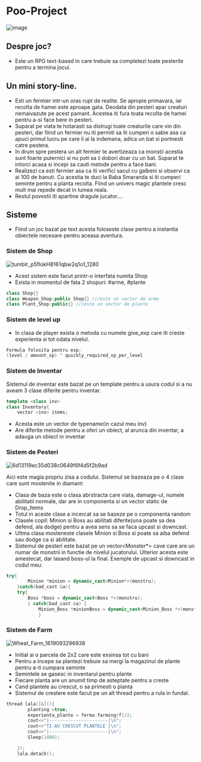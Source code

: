 # Poo-Project
![image](https://user-images.githubusercontent.com/116907008/229105332-cbfc8d39-f504-4694-a391-50117d684104.png)

## Despre joc?
- Este un RPG text-based in care trebuie sa completezi toate pesterile pentru a termina jocul.

## Un mini story-line.
- Esti un fermier intr-un oras rupt de realite. Se apropie primavara, iar recolta de hamei este aproape gata. Deodata din pesteri apar creaturi nemaivazute pe acest pamant. Acestea iti fura toata recolta de hamei pentru a-si face bere in pesteri.
- Suparat pe viata te hotarasti sa distrugi toate creaturile care vin din pesteri, dar fiind un fermier nu iti permiti sa iti cumperi o sabie asa ca apuci primul lucru pe care il ai la indemana, adica un bat si portnesti catre pestera.
- In drum spre pestera un alt fermier te avertizeaza ca monstii acestia sunt foarte puternici si nu poti sa ii dobori doar cu un bat. Suparat te intorci acasa si incepi sa cauti metode pentru a face bani.
- Realizezi ca esti fermier asa ca iti verifici sacul cu galbeni si observi ca ai 100 de banuti. Cu acestia te duci la Baba Smaranda si iti cumperi seminte pentru a planta recolta. Fiind un univers magic plantele cresc mult mai repede decat in lumea reala.
- Restul povestii iti apartine dragule jucator.... 

## Sisteme
- Fiind un joc bazat pe text acesta foloseste clase pentru a instantia obiectele necesare pentru aceasa aventura.
### Sistem de Shop
![tumblr_p5flokH8161qbw2q1o1_1280](https://github.com/DariusCorneciu/Poo-Project/assets/116907008/1eb870af-92ff-44de-9934-d57af89eb068)

- Acest sistem este facut printr-o interfata numita Shop
- Exista in momentul de fata 2 shopuri: #arme, #plante
```cpp
class Shop{}
class Weapon_Shop:public Shop{} ///este un vector de arme
class Plant_Shop:public{} ///este un vector de plante
```
### Sistem de level up
- In clasa de player exista o metoda cu numele give_exp care iti creste experienta si tot odata nivelul.
```cpp
Formula folosita pentru exp:
(level / amount_xp) ^ quickly_required_xp_per_level
```
### Sistem de Inventar
Sistemul de inventar este bazat pe un template pentru a usura codul si a nu aveam 3 clase diferite pentru inventar.
```cpp
template <class inv>
class Inventory{
    vector <inv> items;
```
- Acesta este un vector de typename(in cazul meu inv)
- Are diferite metode pentru a oferi un obiect, al arunca din inventar, a adauga un obiect in inventar

### Sistem de Pesteri
![6d13119ec35d038c0649f6f4d5f2b9ad](https://github.com/DariusCorneciu/Poo-Project/assets/116907008/8baaaba9-721d-4e08-8651-b011c6894999)

Aici este magia propriu zisa a codului. Sistemul se bazeaza pe o 4 clase care sunt mostenite in diamant:
- Clasa de baza este o clasa abrstracta care viata, damage-ul, numele abilitatii normale, dar are in componenta si un vector static de Drop_Items
- Totul in aceste clase a incercat sa se bazeze pe o componenta random
- Clasele copil: Minion si Boss au abilitati diferite(una poate sa dea defend, ala dodge) pentru a avea sens sa se faca upcast si downcast.
- Ultma clasa mosteneste clasele Minion si Boss si poate sa aiba defend sau dodge ca si abilitate.
- Sistemul de pesteri este bazat pe un vector<Monster*> cave care are un numar de monstrii in functie de nivelul jucatorului. Ulterior acesta este amestecat, dar lasand boss-ul la final.
Exemple de upcast si downcast in codul meu:
```cpp
try{
        Minion *minion = dynamic_cast<Minion*>(monstru);
    }catch(bad_cast &a){
    try{
        Boss *boss = dynamic_cast<Boss *>(monstru);
        } catch(bad_cast &a) {
            Minion_Boss *minionBoss = dynamic_cast<Minion_Boss *>(monstru);
            }
```
### Sistem de Farm
![Wheat_Farm_1619093296938](https://github.com/DariusCorneciu/Poo-Project/assets/116907008/df5bb66f-bad6-43e6-8a5b-b5ed90b0a977)

- Initial ai o parcela de 2x2 care este exsinsa tot cu bani
- Pentru a incepe sa plantezi trebuie sa mergi la magazinul de plante pentru a-ti cumpara seminte
- Semintele se gasesc in inventarul pentru plante
- Fiecare planta are un anumit timp de asteptate pentru a creste
- Cand plantele au crescut, o sa primesti o planta
- Sistemul de crestere este facut pe un alt thread pentru a rula in fundal.
```cpp
thread lala([&](){
        planting =true;
        experienta_plante = ferma.farming(f)/2;
        cout<<"|----------------------|\n";
        cout<<"TI-AU CRESCUT PLANTELE |\n";
        cout<<"|----------------------|\n";
        Sleep(1000);

    });
    lala.detach();
```
